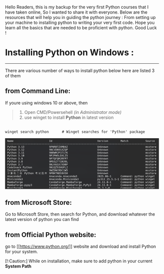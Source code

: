 Hello Readers, this is my backup for the very first Python courses that I have taken online, So I wanted to share it with everyone. Below are the resources that will help you in guiding the python journey : From setting up your machine to installing python to writing your very first code. Hope you learn all the basics that are needed to be proficient with python. Good Luck !

# Installing Python on Windows :
---
There are various number of ways to install python below here are listed 3 of them


## from Command Line:

If youre using windows 10 or above, then 

> 1. Open CMD/Powersehell _(in Administrator mode)_
> 2. use winget to install **Python** in latest version

```powerhsell

winget search python      # Winget searches for 'Python' package

```

![result's image for python search using winget](.assets/SS.png "aa")


## from Microsoft Store:

Go to Microsoft Store, then search for Python, and download whatever the latest version of python you can find


## from Official Python website:

go to [[https://www.python.org/]] website and download and install Python for your system. 

[!:Caution:] While on installation, make sure to add python in your current **System Path**

